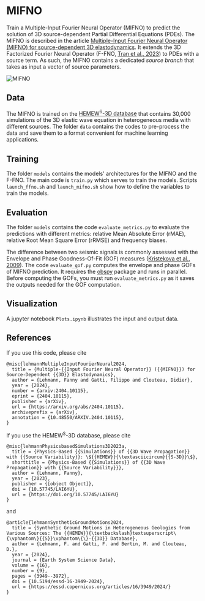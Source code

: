 # MIFNO
Train a Multiple-Input Fourier Neural Operator (MIFNO) to predict the solution of 3D source-dependent Partial Differential Equations (PDEs). The MIFNO is described in the article [Multiple-Input Fourier Neural Operator (MIFNO) for source-dependent 3D elastodynamics](https://arxiv.org/abs/2404.10115). It extends the 3D Factorized Fourier Neural Operator (F-FNO, [Tran et al., 2023](https://openreview.net/forum?id=tmIiMPl4IPa)) to PDEs with a source term. As such, the MIFNO contains a dedicated *source branch* that takes as input a vector of source parameters. 

![MIFNO](https://github.com/user-attachments/assets/e08b86b4-2374-41ee-8e4f-7a4ab8019805)

## Data
The MIFNO is trained on the [HEMEW<sup>S</sup>-3D database](https://doi.org/10.57745/LAI6YU) that contains 30,000 simulations of the 3D elastic wave equation in heterogeneous media with different sources. The folder `data` contains the codes to pre-process the data and save them to a format convenient for machine learning applications.

## Training
The folder `models` contains the models' architectures for the MIFNO and the F-FNO. The main code is `train.py` which serves to train the models. Scripts `launch_ffno.sh` and `launch_mifno.sh` show how to define the variables to train the models. 

## Evaluation
The folder `models` contains the code `evaluate_metrics.py` to evaluate the predictions with different metrics: relative Mean Absolute Error (rMAE), relative Root Mean Square Error (rRMSE) and frequency biases.

The difference between two seismic signals is commonly assessed with the Envelope and Phase Goodness-Of-Fit (GOF) measures ([Kristekova et al., 2009](https://doi.org/10.1111/j.1365-246X.2009.04177.x)). The code `evaluate_gof.py` computes the envelope and phase GOFs of MIFNO prediction. It requires the [obspy](https://docs.obspy.org/) package and runs in parallel. Before computing the GOFs, you must run `evaluate_metrics.py` as it saves the outputs needed for the GOF computation.

## Visualization
A jupyter notebook `Plots.ipynb` illustrates the input and output data. 


## References
If you use this code, please cite 
```
@misc{lehmannMultipleInputFourierNeural2024,
  title = {Multiple-{{Input Fourier Neural Operator}} ({{MIFNO}}) for Source-Dependent {{3D}} Elastodynamics},
  author = {Lehmann, Fanny and Gatti, Filippo and Clouteau, Didier},
  year = {2024},
  number = {arxiv:2404.10115},
  eprint = {2404.10115},
  publisher = {arXiv},
  url = {https://arxiv.org/abs/2404.10115},
  archiveprefix = {arXiv},
  annotation = {10.48550/ARXIV.2404.10115},
}
```

If you use the HEMEW<sup>S</sup>-3D database, please cite
```
@misc{lehmannPhysicsbasedSimulations3D2023a,
  title = {Physics-Based {{Simulations}} of {{3D Wave Propagation}} with {{Source Variability}}: \${{HEMEW}}{\textasciicircum}{{S-3D}}\$},
  shorttitle = {Physics-Based {{Simulations}} of {{3D Wave Propagation}} with {{Source Variability}}},
  author = {Lehmann, Fanny},
  year = {2023},
  publisher = {[object Object]},
  doi = {10.57745/LAI6YU},
  url = {https://doi.org/10.57745/LAI6YU}
}
```
and 
```
@article{lehmannSyntheticGroundMotions2024,
  title = {Synthetic Ground Motions in Heterogeneous Geologies from Various Sources: The {{HEMEW}}{\textbackslash}textsuperscript\{\vphantom\}{{S}}\vphantom\{\}-{{3D}} Database},
  author = {Lehmann, F. and Gatti, F. and Bertin, M. and Clouteau, D.},
  year = {2024},
  journal = {Earth System Science Data},
  volume = {16},
  number = {9},
  pages = {3949--3972},
  doi = {10.5194/essd-16-3949-2024},
  url = {https://essd.copernicus.org/articles/16/3949/2024/}
}
```
